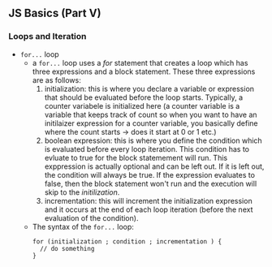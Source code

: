 ## JS Basics (Part V)
### Loops and Iteration
- `for...` loop
  - a `for...` loop uses a <em>for</em> statement that creates a loop which has three expressions and a block statement. These three expressions are as follows:
    1. initialization: this is where you declare a variable or expression that should be evaluated before the loop starts. Typically, a counter variabele is initialized here (a counter variable is a variable that keeps track of count so when you want to have an initilaizer expression for a counter variable, you basically define where the count starts -> does it start at 0 or 1 etc.)
    2. boolean expression: this is where you define the condition which is evaluated before every loop iteration. This condition has to evluate to true for the block statemement will run. This exppression is actually optional and can be left out. If it is left out, the condition will always be true. If the expression evaluates to false, then the block statement won't run and the execution will skip to the <em>initilization</em>.
    3. incrementation: this will increment the initialization expression and it occurs at the end of each loop iteration (before the next evaluation of the condition).
  - The syntax of the `for...` loop:
    ```
    for (initialization ; condition ; incrementation ) {
      // do something  
    }
    ```
    